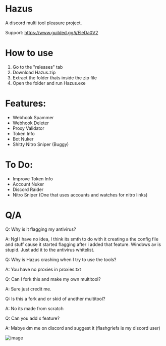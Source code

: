 # Hazus
A discord multi tool pleasure project.

Support: https://www.guilded.gg/i/EleDa0V2

# How to use
1) Go to the "releases" tab
2) Download Hazus.zip
3) Extract the folder thats inside the zip file
4) Open the folder and run Hazus.exe

# Features:
- Webhook Spammer
- Webhook Deleter
- Proxy Validator
- Token Info
- Bot Nuker
- Shitty Nitro Sniper (Buggy)

# To Do:
- Improve Token Info 
- Account Nuker
- Discord Raider
- Nitro Sniper (One that uses accounts and watches for nitro links)


# Q/A
Q: Why is it flagging my antivirus?

A: Ngl I have no idea, I think its smth to do with it creating a the config file and stuff cause it started flagging after i added that feature. Windows av is stupid. Just add it to the antivirus whitelist.

Q: Why is Hazus crashing when I try to use the tools?

A: You have no proxies in proxies.txt

Q: Can I fork this and make my own multitool?

A: Sure just credit me.

Q: Is this a fork and or skid of another multitool?

A: No its made from scratch

Q: Can you add x feature?

A: Mabye dm me on discord and suggest it (flashgriefs is my discord user)

![image](https://github.com/FlashGriefs/Hazus/assets/140736136/b27e4206-100e-4780-8c2b-14279096804a)

